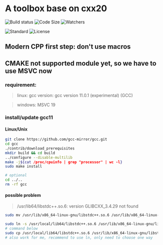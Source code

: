 # A toolbox base on cxx20

![Build status](https://img.shields.io/appveyor/build/Life4gal/galToolbox?label=AppVeyor-Build&style=for-the-badge)
![Code Size](https://img.shields.io/github/languages/code-size/life4gal/galToolbox?style=for-the-badge)
![Watchers](https://img.shields.io/github/watchers/life4gal/galToolbox?style=for-the-badge)

![Standard](https://img.shields.io/badge/requirement-c%2B%2B20-orange)
![License](https://img.shields.io/badge/license-unlicense-blue)

## Modern CPP first step: don't use macros

## CMAKE not supported module yet, so we have to use MSVC now

### requirement:
> linux: gcc version: gcc version 11.0.1 (experimental) (GCC) 

> windows: MSVC 19

### install/update gcc11

#### Linux/Unix
```bash
git clone https://github.com/gcc-mirror/gcc.git
cd gcc
./contrib/download_prerequisites
mkdir build && cd build
../configure --disable-multilib
make -j${cat /proc/cpuinfo | grep "processor" | wc -l}
sudo make install

# optional
cd ../..
rm -rf gcc
```

#### possible problem
> /usr/lib64/libstdc++.so.6: version GLIBCXX_3.4.29 not found
```bash
sudo mv /usr/lib/x86_64-linux-gnu/libstdc++.so.6 /usr/lib/x86_64-linux-gnu/libstdc++.so.6.bak

sudo ln -s /usr/local/lib64/libstdc++.so.6 /usr/lib/x86_64-linux-gnu/libstdc++.so.6
# command below
sudo cp /usr/local/lib64/libstdc++.so.6 /usr/lib/x86_64-linux-gnu/libstdc++.so.6 
# also work for me, recommend to use ln, only need to choose one way
```
